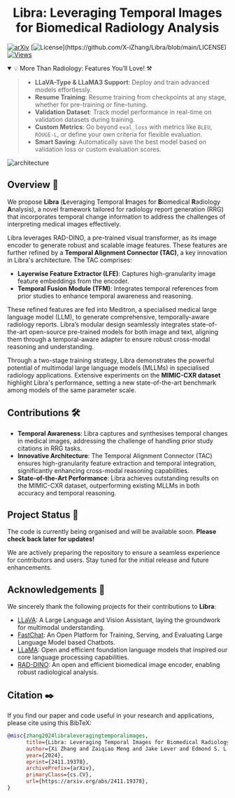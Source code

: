 <h1 align="center">
    Libra: Leveraging Temporal Images for Biomedical Radiology Analysis
</h1>

[![arXiv](https://img.shields.io/badge/Arxiv-2411.19378-b31b1b.svg?logo=arXiv)](https://arxiv.org/abs/2411.19378) 
[![License](https://img.shields.io/badge/License-Apache%202.0-yellow.svg?)](https://github.com/X-iZhang/Libra/blob/main/LICENSE)
[![Views](https://hits.seeyoufarm.com/api/count/incr/badge.svg?url=https%3A%2F%2Fgithub.com%2FX-iZhang%2FLibra&count_bg=%2300C0FF&title_bg=%23004080&icon=&icon_color=%23FFFFFF&title=Views)](https://hits.seeyoufarm.com)

<details open><summary>💡 More Than Radiology: Features You’ll Love! ⚒️ </summary><p>
    
>  * **LLaVA-Type & LLaMA3 Support**: Deploy and train advanced models effortlessly.
>  * **Resume Training**: Resume training from checkpoints at any stage, whether for pre-training or fine-tuning.  
>  * **Validation Dataset**: Track model performance in real-time on validation datasets during training. 
>  * **Custom Metrics**: Go beyond `eval_loss` with metrics like `BLEU`, `ROUGE-L`, or define your own criteria for flexible evaluation.    
>  * **Smart Saving**: Automatically save the best model based on validation loss or custom evaluation scores.

</p></details>

![architecture](./assets/libra_architecture.png)

## Overview 🔬
We propose **Libra** (**L**everaging Temporal **I**mages for **B**iomedical **R**adiology **A**nalysis), a novel framework tailored for radiology report generation (RRG) that incorporates temporal change information to address the challenges of interpreting medical images effectively.

Libra leverages RAD-DINO, a pre-trained visual transformer, as its image encoder to generate robust and scalable image features. These features are further refined by a **Temporal Alignment Connector (TAC)**, a key innovation in Libra's architecture. The TAC comprises:
* **Layerwise Feature Extractor (LFE)**: Captures high-granularity image feature embeddings from the encoder.
* **Temporal Fusion Module (TFM)**: Integrates temporal references from prior studies to enhance temporal awareness and reasoning.

These refined features are fed into Meditron, a specialised medical large language model (LLM), to generate comprehensive, temporally-aware radiology reports. Libra’s modular design seamlessly integrates state-of-the-art open-source pre-trained models for both image and text, aligning them through a temporal-aware adapter to ensure robust cross-modal reasoning and understanding.

Through a two-stage training strategy, Libra demonstrates the powerful potential of multimodal large language models (MLLMs) in specialised radiology applications. Extensive experiments on the **MIMIC-CXR dataset** highlight Libra's performance, setting a new state-of-the-art benchmark among models of the same parameter scale.

## Contributions 🛠

* **Temporal Awareness**: Libra captures and synthesises temporal changes in medical images, addressing the challenge of handling prior study citations in RRG tasks.
* **Innovative Architecture**: The Temporal Alignment Connector (TAC) ensures high-granularity feature extraction and temporal integration, significantly enhancing cross-modal reasoning capabilities.
* **State-of-the-Art Performance**: Libra achieves outstanding results on the MIMIC-CXR dataset, outperforming existing MLLMs in both accuracy and temporal reasoning.
 
## Project Status 🚀

The code is currently being organised and will be available soon. **Please check back later for updates!**

We are actively preparing the repository to ensure a seamless experience for contributors and users. Stay tuned for the initial release and future enhancements.

## Acknowledgements 🙏

We sincerely thank the following projects for their contributions to **Libra**:

* [LLaVA](https://github.com/haotian-liu/LLaVA): A Large Language and Vision Assistant, laying the groundwork for multimodal understanding.
* [FastChat](https://github.com/lm-sys/FastChat): An Open Platform for Training, Serving, and Evaluating Large Language Model based Chatbots.
* [LLaMA](https://github.com/facebookresearch/llama): Open and efficient foundation language models that inspired our core language processing capabilities.
* [RAD-DINO](https://huggingface.co/microsoft/rad-dino): An open and efficient biomedical image encoder, enabling robust radiological analysis.


## Citation ✒️

If you find our paper and code useful in your research and applications, please cite using this BibTeX:
```BibTeX
@misc{zhang2024libraleveragingtemporalimages,
      title={Libra: Leveraging Temporal Images for Biomedical Radiology Analysis}, 
      author={Xi Zhang and Zaiqiao Meng and Jake Lever and Edmond S. L. Ho},
      year={2024},
      eprint={2411.19378},
      archivePrefix={arXiv},
      primaryClass={cs.CV},
      url={https://arxiv.org/abs/2411.19378}, 
}
```
